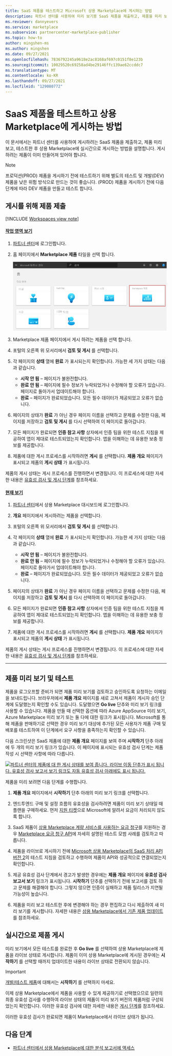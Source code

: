 ```yaml
---
title: SaaS 제품을 테스트하고 Microsoft 상용 Marketplace에 게시하는 방법
description: 파트너 센터를 사용하여 미리 보기용 SaaS 제품을 제출하고, 제품을 미리 보고, 테스트한 다음, Microsoft 상용 Marketplace에 게시합니다.
ms.reviewer: dannyevers
ms.service: marketplace
ms.subservice: partnercenter-marketplace-publisher
ms.topic: how-to
author: mingshen-ms
ms.author: mingshen
ms.date: 09/27/2021
ms.openlocfilehash: 7836792245a9618e2ac8168af697c0151f8e123b
ms.sourcegitcommit: 10029520c69258ad4be29146ffc139ae62ccddc7
ms.translationtype: MT
ms.contentlocale: ko-KR
ms.lasthandoff: 09/27/2021
ms.locfileid: "129080772"
---
```

# <a name="how-to-test-and-publish-a-saas-offer-to-the-commercial-marketplace"></a>SaaS 제품을 테스트하고 상용 Marketplace에 게시하는 방법

이 문서에서는 파트너 센터를 사용하여 게시하려는 SaaS 제품을 제출하고, 제품 미리 보고, 테스트한 후 상용 Marketplace에 실시간으로 게시하는 방법을 설명합니다. 게시하려는 제품이 이미 만들어져 있어야 합니다.

> [!NOTE]
> 프로덕션(PROD) 제품을 게시하기 전에 테스트하기 위해 별도의 테스트 및 개발(DEV) 제품을 낮은 위험 방식으로 만드는 것이 좋습니다. (PROD) 제품을 게시하기 전에 다음 단계에 따라 DEV 제품을 만들고 테스트 합니다.

## <a name="submit-your-offer-for-publishing"></a>게시를 위해 제품 제출

[!INCLUDE [Workspaces view note](./includes/preview-interface.md)]

#### <a name="workspaces-view"></a>[작업 영역 보기](#tab/workspaces-view)

1. [파트너 센터](https://go.microsoft.com/fwlink/?linkid=2166002)에 로그인합니다.

1. 홈 페이지에서 **Marketplace 제품** 타일을 선택 합니다.

    [![파트너 센터 홈 페이지의 Marketplace 제품 타일을 보여 줍니다. ](./media/workspaces/partner-center-home.png) ](./media/workspaces/partner-center-home.png#lightbox)

1. Marketplace 제품 페이지에서 게시 하려는 제품을 선택 합니다.
1. 포털의 오른쪽 위 모서리에서 **검토 및 게시** 를 선택합니다.
1. 각 페이지의 **상태** 열에 **완료** 가 표시되는지 확인합니다. 가능한 세 가지 상태는 다음과 같습니다.

   - **시작 안 됨** – 페이지가 불완전합니다.
   - **완료 안 됨** – 페이지에 필수 정보가 누락되었거나 수정해야 할 오류가 있습니다. 페이지로 돌아가서 업데이트해야 합니다.
   - **완료** – 페이지가 완료되었습니다. 모든 필수 데이터가 제공되었고 오류가 없습니다.

1. 페이지의 상태가 **완료** 가 아닌 경우 페이지 이름을 선택하고 문제를 수정한 다음, 페이지를 저장하고 **검토 및 게시** 를 다시 선택하여 이 페이지로 돌아갑니다.
1. 모든 페이지가 완료되면 **인증 참고 사항** 상자에서 인증 팀을 위한 테스트 지침을 제공하여 앱이 제대로 테스트되었는지 확인합니다. 앱을 이해하는 데 유용한 보충 정보를 제공합니다.
1. 제품에 대한 게시 프로세스를 시작하려면 **게시** 를 선택합니다. **제품 개요** 페이지가 표시되고 제품의 **게시 상태** 가 표시됩니다.

제품의 게시 상태는 게시 프로세스를 진행하면서 변경됩니다. 이 프로세스에 대한 자세한 내용은 [유효성 검사 및 게시 단계](review-publish-offer.md#validation-and-publishing-steps)를 참조하세요.

#### <a name="current-view"></a>[현재 보기](#tab/current-view)

1. [파트너 센터](https://partner.microsoft.com/dashboard/commercial-marketplace/overview)에서 상용 Marketplace 대시보드에 로그인합니다.
1. **개요** 페이지에서 게시하려는 제품을 선택합니다.
1. 포털의 오른쪽 위 모서리에서 **검토 및 게시** 를 선택합니다.
1. 각 페이지의 **상태** 열에 **완료** 가 표시되는지 확인합니다. 가능한 세 가지 상태는 다음과 같습니다.

   - **시작 안 됨** – 페이지가 불완전합니다.
   - **완료 안 됨** – 페이지에 필수 정보가 누락되었거나 수정해야 할 오류가 있습니다. 페이지로 돌아가서 업데이트해야 합니다.
   - **완료** – 페이지가 완료되었습니다. 모든 필수 데이터가 제공되었고 오류가 없습니다.

1. 페이지의 상태가 **완료** 가 아닌 경우 페이지 이름을 선택하고 문제를 수정한 다음, 페이지를 저장하고 **검토 및 게시** 를 다시 선택하여 이 페이지로 돌아갑니다.
1. 모든 페이지가 완료되면 **인증 참고 사항** 상자에서 인증 팀을 위한 테스트 지침을 제공하여 앱이 제대로 테스트되었는지 확인합니다. 앱을 이해하는 데 유용한 보충 정보를 제공합니다.
1. 제품에 대한 게시 프로세스를 시작하려면 **게시** 를 선택합니다. **제품 개요** 페이지가 표시되고 제품의 **게시 상태** 가 표시됩니다.

제품의 게시 상태는 게시 프로세스를 진행하면서 변경됩니다. 이 프로세스에 대한 자세한 내용은 [유효성 검사 및 게시 단계](review-publish-offer.md#validation-and-publishing-steps)를 참조하세요.

---

## <a name="preview-and-test-your-offer"></a>제품 미리 보기 및 테스트

제품을 로그오프할 준비가 되면 제품 미리 보기를 검토하고 승인하도록 요청하는 이메일을 보내드립니다. 브라우저에서 **제품 개요** 페이지를 새로 고쳐서 제품이 게시자 승인 단계에 도달했는지 확인할 수도 있습니다. 도달했으면 **Go live** 단추와 미리 보기 링크를 사용할 수 있습니다. 제품을 만들 때 선택한 옵션에 따라 Azure AppSource 미리 보기, Azure Marketplace 미리 보기 또는 둘 다에 대한 링크가 표시됩니다. Microsoft를 통해 제품을 판매하기로 선택한 경우 미리 보기 대상에 추가된 모든 사용자가 제품 구매 및 배포를 테스트하여 이 단계에서 요구 사항을 충족하는지 확인할 수 있습니다.

다음 스크린샷은 SaaS 제품에 대한 **제품 개요** 페이지를 보여 주며 **시작하기** 단추 아래에 두 개의 미리 보기 링크가 있습니다. 이 페이지에 표시되는 유효성 검사 단계는 제품 작성 시 선택한 사항에 따라 다릅니다.

[![파트너 센터의 제품에 대 한 게시 상태를 보여 줍니다. 라이브 이동 단추가 표시 됩니다. 유효성 검사 보고서 보기 링크도 자동 유효성 검사 아래에도 표시 됩니다. ](./media/review-publish-offer/publish-status-saas.png) ](./media/review-publish-offer/publish-status-saas.png#lightbox)

제품을 미리 보려면 다음 단계를 수행합니다.

1. **제품 개요** 페이지에서 **시작하기** 단추 아래의 미리 보기 링크를 선택합니다.

1. 엔드투엔드 구매 및 설정 흐름의 유효성을 검사하려면 제품이 미리 보기 상태일 때 플랜을 구매하세요. 먼저 [지원 티켓](https://aka.ms/marketplacesupport)으로 Microsoft에 알려서 요금이 처리되지 않도록 합니다.

1. SaaS 제품이 [상용 Marketplace 계량 서비스를 사용하는 요금 청구](./partner-center-portal/saas-metered-billing.md)를 지원하는 경우 [Marketplace 요금 청구 API](marketplace-metering-service-apis.md#development-and-testing-best-practices)에 자세히 설명된 테스트 모범 사례를 검토하고 따릅니다.

1. 제품을 라이브로 게시하기 전에 [Microsoft 상용 Marketplace의 SaaS 처리 API 버전 2](./partner-center-portal/pc-saas-fulfillment-api-v2.md#development-and-testing)의 테스트 지침을 검토하고 수행하여 제품이 API와 성공적으로 연결되었는지 확인합니다.

1. 제공 유효성 검사 단계에서 경고가 발생한 경우에는 **제품 개요** 페이지에 **유효성 검사 보고서 보기** 링크가 표시됩니다. **시작하기** 단추를 선택하기 전에 보고서를 검토 하 고 문제를 해결해야 합니다. 그렇지 않으면 인증이 실패하고 제품 릴리스가 지연될 가능성이 높습니다.

1. 제품을 미리 보고 테스트한 후에 변경해야 하는 경우 편집하고 다시 제출하여 새 미리 보기를 게시합니다. 자세한 내용은 [상용 Marketplace에서 기존 제품 업데이트](update-existing-offer.md)를 참조하세요.

## <a name="publish-your-offer-live"></a>실시간으로 제품 게시

미리 보기에서 모든 테스트를 완료한 후 **Go live** 를 선택하여 상용 Marketplace에 제품을 라이브 상태로 게시합니다. 제품이 이미 상용 Marketplace에 게시된 경우에는 **시작하기** 를 선택할 때까지 업데이트한 내용이 라이브 상태로 전환되지 않습니다.

> [!IMPORTANT]
> [개발/테스트 제품](create-saas-dev-test-offer.md)에 대해서는 **시작하기** 를 선택하지 마세요.

이제 상용 Marketplace에서 제품을 사용할 수 있게 제공하기로 선택했으므로 일련의 최종 유효성 검사를 수행하여 라이브 상태의 제품이 미리 보기 버전의 제품처럼 구성되었는지 확인합니다. 이러한 유효성 검사에 대한 자세한 내용은 [게시 단계](review-publish-offer.md#publish-phase)를 참조하세요.

이러한 유효성 검사가 완료되면 제품이 Marketplace에서 라이브 상태가 됩니다.

## <a name="next-steps"></a>다음 단계

- [파트너 센터에서 상용 Marketplace에 대한 분석 보고서에 액세스](analytics.md)
